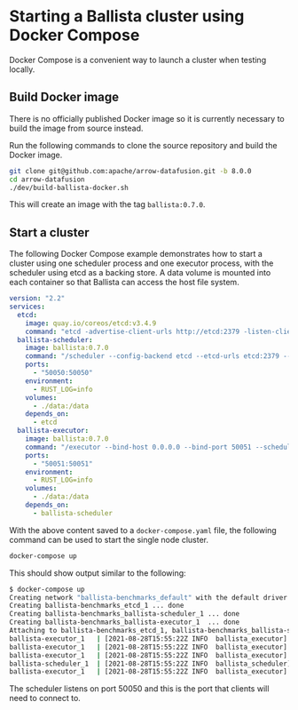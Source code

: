 <!---
  Licensed to the Apache Software Foundation (ASF) under one
  or more contributor license agreements.  See the NOTICE file
  distributed with this work for additional information
  regarding copyright ownership.  The ASF licenses this file
  to you under the Apache License, Version 2.0 (the
  "License"); you may not use this file except in compliance
  with the License.  You may obtain a copy of the License at

    http://www.apache.org/licenses/LICENSE-2.0

  Unless required by applicable law or agreed to in writing,
  software distributed under the License is distributed on an
  "AS IS" BASIS, WITHOUT WARRANTIES OR CONDITIONS OF ANY
  KIND, either express or implied.  See the License for the
  specific language governing permissions and limitations
  under the License.
-->

# Starting a Ballista cluster using Docker Compose

Docker Compose is a convenient way to launch a cluster when testing locally.

## Build Docker image

There is no officially published Docker image so it is currently necessary to build the image from source instead.

Run the following commands to clone the source repository and build the Docker image.

```bash
git clone git@github.com:apache/arrow-datafusion.git -b 8.0.0
cd arrow-datafusion
./dev/build-ballista-docker.sh
```

This will create an image with the tag `ballista:0.7.0`.

## Start a cluster

The following Docker Compose example demonstrates how to start a cluster using one scheduler process and one
executor process, with the scheduler using etcd as a backing store. A data volume is mounted into each container
so that Ballista can access the host file system.

```yaml
version: "2.2"
services:
  etcd:
    image: quay.io/coreos/etcd:v3.4.9
    command: "etcd -advertise-client-urls http://etcd:2379 -listen-client-urls http://0.0.0.0:2379"
  ballista-scheduler:
    image: ballista:0.7.0
    command: "/scheduler --config-backend etcd --etcd-urls etcd:2379 --bind-host 0.0.0.0 --bind-port 50050"
    ports:
      - "50050:50050"
    environment:
      - RUST_LOG=info
    volumes:
      - ./data:/data
    depends_on:
      - etcd
  ballista-executor:
    image: ballista:0.7.0
    command: "/executor --bind-host 0.0.0.0 --bind-port 50051 --scheduler-host ballista-scheduler"
    ports:
      - "50051:50051"
    environment:
      - RUST_LOG=info
    volumes:
      - ./data:/data
    depends_on:
      - ballista-scheduler
```

With the above content saved to a `docker-compose.yaml` file, the following command can be used to start the single
node cluster.

```bash
docker-compose up
```

This should show output similar to the following:

```bash
$ docker-compose up
Creating network "ballista-benchmarks_default" with the default driver
Creating ballista-benchmarks_etcd_1 ... done
Creating ballista-benchmarks_ballista-scheduler_1 ... done
Creating ballista-benchmarks_ballista-executor_1  ... done
Attaching to ballista-benchmarks_etcd_1, ballista-benchmarks_ballista-scheduler_1, ballista-benchmarks_ballista-executor_1
ballista-executor_1   | [2021-08-28T15:55:22Z INFO  ballista_executor] Running with config:
ballista-executor_1   | [2021-08-28T15:55:22Z INFO  ballista_executor] work_dir: /tmp/.tmpLVx39c
ballista-executor_1   | [2021-08-28T15:55:22Z INFO  ballista_executor] concurrent_tasks: 4
ballista-scheduler_1  | [2021-08-28T15:55:22Z INFO  ballista_scheduler] Ballista v0.7.0 Scheduler listening on 0.0.0.0:50050
ballista-executor_1   | [2021-08-28T15:55:22Z INFO  ballista_executor] Ballista v0.7.0 Rust Executor listening on 0.0.0.0:50051
```

The scheduler listens on port 50050 and this is the port that clients will need to connect to.
